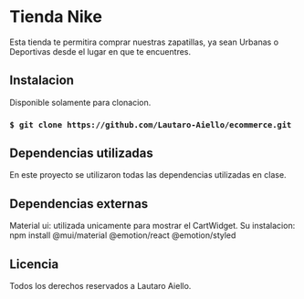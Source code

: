 # Tienda Nike

Esta tienda te permitira comprar nuestras zapatillas, ya sean Urbanas o Deportivas desde el lugar en que te encuentres.

## Instalacion

Disponible solamente para clonacion.

### `$ git clone https://github.com/Lautaro-Aiello/ecommerce.git`

## Dependencias utilizadas

En este proyecto se utilizaron todas las dependencias utilizadas en clase.

## Dependencias externas 

Material ui: utilizada unicamente para mostrar el CartWidget.
Su instalacion: npm install @mui/material @emotion/react @emotion/styled

## Licencia

Todos los derechos reservados a Lautaro Aiello.
